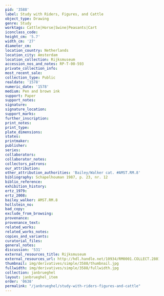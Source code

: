 ```yaml
---
pid: '3588'
label: Study with Riders, Figures, and Cattle
object_type: Drawing
genre: Study
worktags: Cattle|Horse|Swine|Peasants|Cart
iconclass_code:
height_cm: '5.7'
width_cm: '27'
diameter_cm:
location_country: Netherlands
location_city: Amsterdam
location_collection: Rijksmuseum
accession_nos_and_notes: RP-T-00-593
private_collection_info:
most_recent_sale:
collection_type: Public
realdate: '1578'
numeric_date: '1578'
medium: Pen and brown ink
support: Paper
support_notes:
signature:
signature_location:
support_marks:
further_inscription:
print_notes:
print_type:
plate_dimensions:
states:
printmaker:
publisher:
series:
collaborators:
collaborator_notes:
collectors_patrons:
our_attribution:
other_attribution_authorities: 'Bailey/Walker cat. #AMST.RM.8'
bibliography: Schapelhouman 1987, p. 23, nr. 12
biblio_reference:
exhibition_history:
ertz_1979:
ertz_2008:
bailey_walker: AMST.RM.8
hollstein_no:
bad_copy:
exclude_from_browsing:
provenance:
provenance_text:
related_works:
related_works_notes:
copies_and_variants:
curatorial_files:
general_notes:
discussion: '531'
external_resources_title: Rijksmuseum
external_resources_url: http://hdl.handle.net/10934/RM0001.COLLECT.28012
thumbnail: img/derivatives/simple/3588/thumbnail.jpg
fullwidth: img/derivatives/simple/3588/fullwidth.jpg
collection: janbrueghel
layout: janbrueghel_item
order: '0638'
permalink: "/janbrueghel/study-with-riders-figures-and-cattle"
---
```

